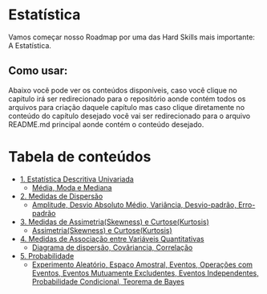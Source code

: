 <h1>Estatística</h1>
<p>Vamos começar nosso Roadmap por uma das Hard Skills mais importante: A Estatística. </p>

<h2>Como usar:</h2>
<p>Abaixo você pode ver os conteúdos disponíveis, caso você clique no capitulo irá ser redirecionado para o repositório aonde contém todos os arquivos para criação daquele capítulo mas caso clique diretamente no conteúdo do capítulo desejado você vai ser redirecionado para o arquivo README.md principal aonde contém o conteúdo desejado.</p>

<h1>Tabela de conteúdos</h1>
<ul>
   <li><a href="https://github.com/Math-Muniz/Data-Roadmap/tree/main/Data-Science-Roadmap/Estatistica/1.Estatistica-Descritiva-Univariada">1. Estatística Descritiva Univariada</a>
       <ul>
           <li><a href="https://github.com/Math-Muniz/Data-Roadmap/blob/main/Data-Science-Roadmap/Estatistica/1.Estatistica-Descritiva-Univariada/README.md">Média, Moda e Mediana</a></li>
       </ul>
   </li>
   <li><a href="https://github.com/Math-Muniz/Data-Roadmap/tree/main/Data-Science-Roadmap/Estatistica/2.Medidas-de-dispersao">2. Medidas de Dispersão</a>
       <ul>
           <li><a href="https://github.com/Math-Muniz/Data-Roadmap/blob/main/Data-Science-Roadmap/Estatistica/2.Medidas-de-dispersao/README.md">Amplitude, Desvio Absoluto Médio, Variância, Desvio-padrão, Erro-padrão</a></li>
       </ul>
   </li>
   <li><a href="https://github.com/Math-Muniz/Data-Roadmap/tree/main/Data-Science-Roadmap/Estatistica/3.Medidas-de-Assimetria-e-Curtose">3. Medidas de Assimetria(Skewness) e Curtose(Kurtosis)</a>
       <ul>
           <li><a href="https://github.com/Math-Muniz/Data-Roadmap/blob/main/Data-Science-Roadmap/Estatistica/3.Medidas-de-Assimetria-e-Curtose/README.md">Assimetria(Skewness) e Curtose(Kurtosis)</a></li>
       </ul>
   </li>
   <li><a href="https://github.com/Math-Muniz/Data-Roadmap/tree/main/Data-Science-Roadmap/Estatistica/4.Medidas-de-Associacao-entre-Variaveis-Quantitativas">4. Medidas de Associação entre Variáveis Quantitativas</a>
       <ul>
           <li><a href="https://github.com/Math-Muniz/Data-Roadmap/blob/main/Data-Science-Roadmap/Estatistica/4.Medidas-de-Associacao-entre-Variaveis-Quantitativas/README.md">Diagrama de dispersão, Covâriancia, Correlação</a></li>
       </ul>
   </li>
   <li><a href="https://github.com/Math-Muniz/Data-Roadmap/tree/main/Data-Science-Roadmap/Estatistica/5.Probabilidade">5. Probabilidade</a>
       <ul>
           <li><a href="https://github.com/Math-Muniz/Data-Roadmap/blob/main/Data-Science-Roadmap/Estatistica/5.Probabilidade/README.md">Experimento Aleatório, Espaço Amostral, Eventos, Operações com Eventos, Eventos Mutuamente Excludentes, Eventos Independentes, Probabilidade Condicional, Teorema de Bayes</a></li>
       </ul>
   </li>
</ul>

